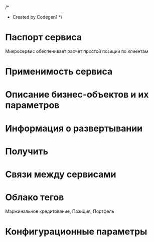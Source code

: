 /*
 * Created by Codegen1
*/

# Паспорт сервиса

Микросервис обеспечивает расчет простой позиции по клиентам

# Применимость сервиса


# Описание бизнес-объектов и их параметров


# Информация о развертывании


# Получить


# Связи между сервисами


# Облако тегов
Маржинальное кредитование, Позиция, Портфель

# Конфигурационные параметры



